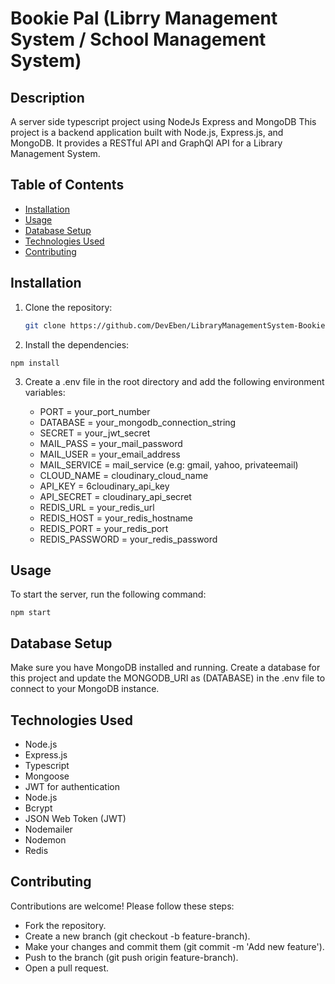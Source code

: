 # Bookie Pal (Librry Management System / School Management System)

## Description
A server side typescript project using NodeJs Express and MongoDB
This project is a backend application built with Node.js, Express.js, and MongoDB. It provides a RESTful API and GraphQl API for a Library Management System.

## Table of Contents

- [Installation](#installation)
- [Usage](#usage)
- [Database Setup](#database-setup)
- [Technologies Used](#technologies-used)
- [Contributing](#contributing)

## Installation

1. Clone the repository:

   ```bash
   git clone https://github.com/DevEben/LibraryManagementSystem-Bookie-Pal.git


2.   Install the dependencies:

    npm install

3.  Create a .env file in the root directory and add the following environment variables:

    -    PORT = your_port_number
    -    DATABASE = your_mongodb_connection_string
    -    SECRET = your_jwt_secret
    -    MAIL_PASS = your_mail_password
    -    MAIL_USER = your_email_address
    -    MAIL_SERVICE = mail_service (e.g: gmail, yahoo, privateemail)
    -    CLOUD_NAME = cloudinary_cloud_name
    -    API_KEY = 6cloudinary_api_key
    -    API_SECRET = cloudinary_api_secret
    -    REDIS_URL = your_redis_url
    -    REDIS_HOST = your_redis_hostname
    -    REDIS_PORT = your_redis_port
    -    REDIS_PASSWORD = your_redis_password


## Usage

To start the server, run the following command:

    npm start


## Database Setup

Make sure you have MongoDB installed and running. Create a database for this project and update the MONGODB_URI as (DATABASE) in the .env file to connect to your MongoDB instance.


## Technologies Used
-    Node.js
-    Express.js
-    Typescript
-    Mongoose
-    JWT for authentication
-    Node.js
-    Bcrypt
-    JSON Web Token (JWT)
-    Nodemailer
-    Nodemon
-    Redis




## Contributing
Contributions are welcome! Please follow these steps:

-    Fork the repository.
-    Create a new branch (git checkout -b feature-branch).
-    Make your changes and commit them (git commit -m 'Add new feature').
-    Push to the branch (git push origin feature-branch).
-    Open a pull request.